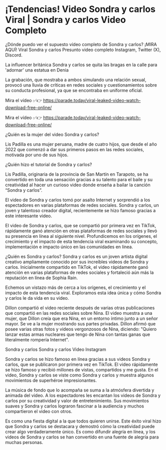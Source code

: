 # ¡Tendencias! Video Sondra y carlos Viral | Sondra y carlos Video Completo


¿Dónde puedo ver el supuesto vídeo completo de Sondra y carlos? ¡MIRA AQUÍ! Viral Sondra y carlos Presunto video completo Instagram, Twitter (X), Discord.

La influencer británica Sondra y carlos se quita las bragas en la calle para 'adornar' una estatua en Denia

La grabación, que mostraba a ambos simulando una relación sexual, provocó una lluvia de críticas en redes sociales y cuestionamientos sobre su conducta profesional, ya que se encontraba en uniforme oficial.


Mira el vídeo ✅👉 https://parade.today/viral-leaked-video-watch-download-free-online/

Mira el vídeo ✅👉 https://parade.today/viral-leaked-video-watch-download-free-online/


¿Quién es la mujer del video Sondra y carlos?

Lis Padilla es una mujer peruana, madre de cuatro hijos, que desde el año 2022 que comenzó a dar sus primeros pasos en las redes sociales, motivada por uno de sus hijos.


¿Quién hizo el tutorial de Sondra y carlos?

Lis Padilla, originaria de la provincia de San Martín en Tarapoto, se ha convertido en toda una sensación gracias a su talento para el baile y su creatividad al hacer un curioso video donde enseña a bailar la canción “Sondra y carlos”.


El video de Sondra y carlos tomó por asalto Internet y sorprendió a los espectadores en varias plataformas de redes sociales. Sondra y carlos, un joven y talentoso creador digital, recientemente se hizo famoso gracias a este interesante video.

El video de Sondra y carlos, que se compartió por primera vez en TikTok, rápidamente ganó atención en otras plataformas de redes sociales y llevó su presencia en línea al siguiente nivel. Profundicemos en los orígenes, el crecimiento y el impacto de esta tendencia viral examinando su concepto, implementación e impacto único en las comunidades en línea.

¿Quién es Sondra y carlos? Sondra y carlos es un joven artista digital creativo ampliamente conocido por sus increíbles videos de Sondra y carlos. Inicialmente compartido en TikTok, el video rápidamente ganó atención en varias plataformas de redes sociales y fortaleció aún más la reputación en línea de Sophia Rain.

Echemos un vistazo más de cerca a los orígenes, el crecimiento y el impacto de esta tendencia viral. Exploramos esta idea única y cómo Sondra y carlos le da vida en su video.

Dillon compartió el video reciente después de varias otras publicaciones que compartió en las redes sociales sobre Nina. El video muestra a una mujer, que Dillon creía que era Nina, en un entorno íntimo junto a un señor mayor. Se ve a la mujer mostrando sus partes privadas. Dillon afirmó que posee varias otras fotos y videos vergonzosos de Nina, diciendo: "Quiero lanzar estas armas nucleares que tengo de Nina con tantas ganas que literalmente rompería Internet".

Sondra y carlos Sondra y carlos Video Instagram

Sondra y carlos se hizo famoso en línea gracias a sus videos Sondra y carlos, que se publicaron por primera vez en TikTok. El video rápidamente se hizo famoso y recibió millones de vistas, compartidos y me gusta. En el video, Sondra y carlos se viste como Sondra y carlos y muestra algunos movimientos de superhéroe impresionantes.

La música de fondo que lo acompaña se suma a la atmósfera divertida y animada del video. A los espectadores les encantan los videos de Sondra y carlos por su creatividad y valor de entretenimiento. Sus movimientos suaves y Sondra y carlos lograron fascinar a la audiencia y muchos compartieron el video con otros.

Es como una fiesta digital a la que todos quieren unirse. Este éxito viral hizo que Sondra y carlos se destacara y demostró cómo la creatividad puede crear algo verdaderamente único. Es como difundir alegría en línea, y los videos de Sondra y carlos se han convertido en una fuente de alegría para muchas personas.



